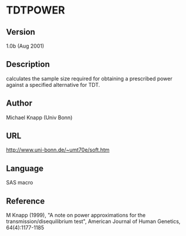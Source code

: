 # TDTPOWER

## Version
1.0b (Aug 2001)

## Description
calculates the sample size required for obtaining a prescribed power against a specified alternative for TDT.

## Author
Michael Knapp (Univ Bonn)

## URL
http://www.uni-bonn.de/~umt70e/soft.htm

## Language
SAS macro

## Reference
M Knapp (1999), "A note on power approximations for the transmission/disequilibrium test", American Journal of Human Genetics, 64(4):1177-1185